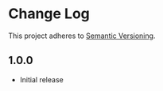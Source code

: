 # Change Log #
This project adheres to [Semantic Versioning](http://semver.org/).


## 1.0.0 ##
- Initial release
